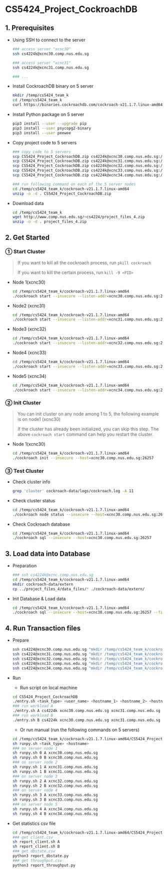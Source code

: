 # CS5424_Project_CockroachDB

## 1. Prerequisites

* Using SSH to connect to the server

  ```sh
  ### access server "xcnc30"
  ssh cs4224k@xcnc30.comp.nus.edu.sg
  
  ### access server "xcnc31"
  ssh cs4224k@xcnc31.comp.nus.edu.sg
  
  ### ...
  ```

* Install CockroachDB binary on 5 server

  ```sh
  mkdir /temp/cs5424_team_k
  cd /temp/cs5424_team_k
  curl https://binaries.cockroachdb.com/cockroach-v21.1.7.linux-amd64.tgz | tar -xz
  ```

* Install Python package on 5 server

  ```sh
  pip3 install --user --upgrade pip
  pip3 install --user psycopg2-binary
  pip3 install --user peewee
  ```

* Copy project code to 5 servers

  ```sh
  ### copy code to 5 servers
  scp CS5424_Project_CockroachDB.zip cs4224k@xcnc30.comp.nus.edu.sg:/temp/cs5424_team_k/cockroach-v21.1.7.linux-amd64
  scp CS5424_Project_CockroachDB.zip cs4224k@xcnc31.comp.nus.edu.sg:/temp/cs5424_team_k/cockroach-v21.1.7.linux-amd64
  scp CS5424_Project_CockroachDB.zip cs4224k@xcnc32.comp.nus.edu.sg:/temp/cs5424_team_k/cockroach-v21.1.7.linux-amd64
  scp CS5424_Project_CockroachDB.zip cs4224k@xcnc33.comp.nus.edu.sg:/temp/cs5424_team_k/cockroach-v21.1.7.linux-amd64
  scp CS5424_Project_CockroachDB.zip cs4224k@xcnc34.comp.nus.edu.sg:/temp/cs5424_team_k/cockroach-v21.1.7.linux-amd64
  
  ### run following command on each of the 5 server nodes
  cd /temp/cs5424_team_k/cockroach-v21.1.7.linux-amd64
  unzip -o -d . CS5424_Project_CockroachDB.zip
  ```

* Download data

  ```sh
  cd /temp/cs5424_team_k
  wget http://www.comp.nus.edu.sg/~cs4224/project_files_4.zip
  unzip -o -d . project_files_4.zip
  ```





## 2. Get Started

### ① Start Cluster

> If you want to kill all the cockroach process, run `pkill cockroach` 
>
> If you want to kill the certain process, run `kill -9 <PID>` 

* Node 1(xcnc30)

  ```sh
  cd /temp/cs5424_team_k/cockroach-v21.1.7.linux-amd64
  ./cockroach start --insecure --listen-addr=xcnc30.comp.nus.edu.sg:26257 --http-addr=xcnc30.comp.nus.edu.sg:3000 --join=xcnc31.comp.nus.edu.sg:26257,xcnc32.comp.nus.edu.sg:26257,xcnc33.comp.nus.edu.sg:26257,xcnc34.comp.nus.edu.sg:26257 --cache=.25 --max-sql-memory=.25 --background
  ```

* Node2 (xcnc31)

  ```sh
  cd /temp/cs5424_team_k/cockroach-v21.1.7.linux-amd64
  ./cockroach start --insecure --listen-addr=xcnc31.comp.nus.edu.sg:26257 --http-addr=xcnc31.comp.nus.edu.sg:3000 --join=xcnc30.comp.nus.edu.sg:26257,xcnc32.comp.nus.edu.sg:26257,xcnc33.comp.nus.edu.sg:26257,xcnc34.comp.nus.edu.sg:26257 --cache=.25 --max-sql-memory=.25 --background
  ```

* Node3 (xcnc32)

  ```sh
  cd /temp/cs5424_team_k/cockroach-v21.1.7.linux-amd64
  ./cockroach start --insecure --listen-addr=xcnc32.comp.nus.edu.sg:26257 --http-addr=xcnc32.comp.nus.edu.sg:3000 --join=xcnc30.comp.nus.edu.sg:26257,xcnc31.comp.nus.edu.sg:26257,xcnc33.comp.nus.edu.sg:26257,xcnc34.comp.nus.edu.sg:26257 --cache=.25 --max-sql-memory=.25 --background
  ```

* Node4 (xcnc33)

  ```sh
  cd /temp/cs5424_team_k/cockroach-v21.1.7.linux-amd64
  ./cockroach start --insecure --listen-addr=xcnc33.comp.nus.edu.sg:26257 --http-addr=xcnc33.comp.nus.edu.sg:3000 --join=xcnc30.comp.nus.edu.sg:26257,xcnc31.comp.nus.edu.sg:26257,xcnc32.comp.nus.edu.sg:26257,xcnc34.comp.nus.edu.sg:26257 --cache=.25 --max-sql-memory=.25 --background
  ```

* Node5 (xcnc34)

  ```sh
  cd /temp/cs5424_team_k/cockroach-v21.1.7.linux-amd64
  ./cockroach start --insecure --listen-addr=xcnc34.comp.nus.edu.sg:26257 --http-addr=xcnc34.comp.nus.edu.sg:3000 --join=xcnc30.comp.nus.edu.sg:26257,xcnc31.comp.nus.edu.sg:26257,xcnc32.comp.nus.edu.sg:26257,xcnc33.comp.nus.edu.sg:26257 --cache=.25 --max-sql-memory=.25 --background
  ```



### ② Init Cluster

> You can init cluster on any node among 1 to 5, the following example is on node1 (xcnc30)
>
> If the cluster has already been initialized, you can skip this step. The above `cockroach start` command can help you restart the cluster.

* Node 1(xcnc30)

  ```sh
  cd /temp/cs5424_team_k/cockroach-v21.1.7.linux-amd64
  ./cockroach init --insecure --host=xcnc30.comp.nus.edu.sg:26257
  ```



### ③ Test Cluster 

* Check cluster info

  ```sh
  grep 'cluster' cockroach-data/logs/cockroach.log -A 11
  ```

* Check cluster status

  ```sh
  cd /temp/cs5424_team_k/cockroach-v21.1.7.linux-amd64
  ./cockroach node status --insecure --host=xcnc30.comp.nus.edu.sg:26257
  ```

* Check Cockroach database

  ```sh
  cd /temp/cs5424_team_k/cockroach-v21.1.7.linux-amd64
  ./cockroach sql --insecure --host=xcnc30.comp.nus.edu.sg:26257
  ```





## 3. Load data into Database

* Preparation

  ```sh
  ### ssh cs4224k@xcnc.comp.nus.edu.sg
  cd /temp/cs5424_team_k/cockroach-v21.1.7.linux-amd64
  mkdir cockroach-data/extern
  cp ../project_files_4/data_files/* ./cockroach-data/extern/
  ```

* Init Database & Load data

  ```sh
  cd /temp/cs5424_team_k/cockroach-v21.1.7.linux-amd64
  ./cockroach sql --insecure --host=xcnc30.comp.nus.edu.sg:26257 --file ./CS5424_Project_CockroachDB/db_init.sql
  ```





## 4. Run Transaction files

* Prepare

  ```sh
  ssh cs4224@xcnc30.comp.nus.edu.sg "mkdir /temp/cs5424_team_k/cockroach-v21.1.7.linux-amd64/output"
  ssh cs4224@xcnc31.comp.nus.edu.sg "mkdir /temp/cs5424_team_k/cockroach-v21.1.7.linux-amd64/output"
  ssh cs4224@xcnc32.comp.nus.edu.sg "mkdir /temp/cs5424_team_k/cockroach-v21.1.7.linux-amd64/output"
  ssh cs4224@xcnc33.comp.nus.edu.sg "mkdir /temp/cs5424_team_k/cockroach-v21.1.7.linux-amd64/output"
  ssh cs4224@xcnc34.comp.nus.edu.sg "mkdir /temp/cs5424_team_k/cockroach-v21.1.7.linux-amd64/output"
  ```

* Run

  * Run script on local machine

  ```sh
  cd CS5424_Project_CockroachDB
  ./entry.sh <task_type> <user_name> <hostname_1> <hostname_2> <hostname_3> <hostname_4> <hostname_5>
  ### run workload A
  ./entry.sh A cs4224k xcnc30.comp.nus.edu.sg xcnc31.comp.nus.edu.sg xcnc32.comp.nus.edu.sg xcnc33.comp.nus.edu.sg xcnc34.comp.nus.edu.sg
  ### run workload B
  ./entry.sh B cs4224k xcnc30.comp.nus.edu.sg xcnc31.comp.nus.edu.sg xcnc32.comp.nus.edu.sg xcnc33.comp.nus.edu.sg xcnc34.comp.nus.edu.sg
  ```

  *  Or run manual (run the following commands on 5 servers)

  ```sh
  cd /temp/cs5424_team_k/cockroach-v21.1.7.linux-amd64/CS5424_Project_CockroachDB
  sh runpy.sh <task_type> <hostname>
  ### on server node 1
  sh runpy.sh 0 A xcnc30.comp.nus.edu.sg
  sh runpy.sh 0 B xcnc30.comp.nus.edu.sg
  ### on server node 2
  sh runpy.sh 1 A xcnc31.comp.nus.edu.sg
  sh runpy.sh 1 B xcnc31.comp.nus.edu.sg
  ### on server node 3
  sh runpy.sh 2 A xcnc32.comp.nus.edu.sg
  sh runpy.sh 2 B xcnc32.comp.nus.edu.sg
  ### on server node 4
  sh runpy.sh 3 A xcnc33.comp.nus.edu.sg
  sh runpy.sh 3 B xcnc33.comp.nus.edu.sg
  ### on server node 5
  sh runpy.sh 4 A xcnc34.comp.nus.edu.sg
  sh runpy.sh 4 B xcnc34.comp.nus.edu.sg
  ```

* Get statistics csv file

  ```sh
  cd /temp/cs5424_team_k/cockroach-v21.1.7.linux-amd64/CS5424_Project_CockroachDB
  ### get client.csv
  sh report_client.sh A
  sh report_client.sh B
  ### get dbstate.csv
  python3 report_dbstate.py
  ### get throughput.csv
  python3 report_throughput.py
  ```

  

